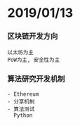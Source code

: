 # 2019/01/13
### 区块链开发方向
    以太坊为主
    PoW为主, 安全性为主
### 算法研究开发机制
    - Ethereum
    - 分享机制
    - 算法测试
      Python
